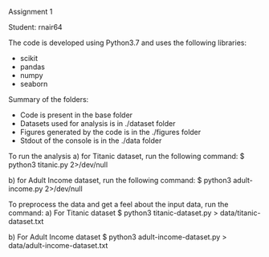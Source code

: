 Assignment 1

Student: rnair64

The code is developed using Python3.7 and uses the following libraries:
* scikit
* pandas
* numpy
* seaborn 

Summary of the folders:
* Code is present in the base folder
* Datasets used for analysis is in ./dataset folder
* Figures generated by the code is in the ./figures folder
* Stdout of the console is in the ./data folder

To run the analysis
a) for Titanic dataset, run the following command:
$ python3 titanic.py 2>/dev/null

b) for Adult Income dataset, run the following command:
$ python3 adult-income.py 2>/dev/null

To preprocess the data and get a feel about the input data, run the command:
a) For Titanic dataset
$ python3 titanic-dataset.py > data/titanic-dataset.txt

b) For Adult Income dataset
$ python3 adult-income-dataset.py > data/adult-income-dataset.txt

